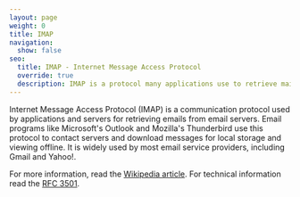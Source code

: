 ```yaml
---
layout: page
weight: 0
title: IMAP
navigation:
  show: false
seo:
  title: IMAP - Internet Message Access Protocol
  override: true
  description: IMAP is a protocol many applications use to retrieve mail from your mail server
---
```


Internet Message Access Protocol (IMAP) is a communication protocol used by applications and servers for retrieving emails from email servers. 
Email programs like Microsoft's Outlook and Mozilla's Thunderbird use this protocol to contact servers and download messages for local storage and viewing offline. It is widely used by most email service providers, including Gmail and Yahoo!.

For more information, read the [Wikipedia article](https://en.wikipedia.org/wiki/Internet_Message_Access_Protocol).
For technical information read the [RFC 3501](https://tools.ietf.org/html/rfc3501).
